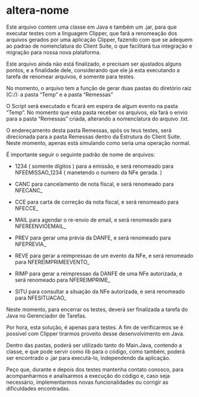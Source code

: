 # altera-nome

Este arquivo contem uma classe em Java e também um .jar, para que executar testes com a linguagem Clipper, que fará a renomeação dos arquivos gerados por uma aplicação Clipper, fazendo com que se adequem ao padrao de nomenclatura do Client Suite, o que facilitará tua integração e migração para nossa nova plataforma.

Este arquivo ainda não está finalizado, e precisam ser ajustados alguns pontos, e a finalidade dele, considerando que ele já esta executando a tarefa de renomear arquivos, é somente para testes.

No momento, o arquivo tem a função de gerar duas pastas do diretório raiz (C:/): a pasta “Temp” e a pasta “Remessas”

O Script será executado e ficará em espera de algum evento na pasta “Temp”. No momento que esta pasta receber os arquivos, ela fará o envio para a pasta “Remessas” criada, alterando a nomenclatura do arquivo .txt.

O endereçamento desta pasta Remessas, após os teus testes, será direcionada para a pasta Remessas dentro da Estrutura do Client Suite. Neste momento, apenas está simulando como seria uma operação normal.

É importante seguir o seguinte padrão de nome de arquivos:

- 1234 ( somente dígitos ) para a emissão, e será renomeado para NFEEMISSAO_1234 
( manetendo o numero da NFe gerada. )

- CANC para cancelamento de nota fiscal, e será renomeado para NFECANC_

- CCE para carta de correção da nota fiscal, e será renomeado para NFECCE_

- MAIL para agendar o re-envio de email, e será renomeado para NFEREENVIOEMAIL_

- PREV para gerar uma prévia da DANFE, e será renomeado para NFEPREVIA_

- REVE para gerar a reimpressao de um evento da NFe, e será renomeado para NFEREIMPRIMEEVENTO_

- RIMP para gerar a reimpressao da DANFE de uma NFe autorizada, e será renomeado para NFEREIMPRIME_

- SITU para consultar a situação da NFe autorizada, e será renomeado para NFESITUACAO_

Neste momento, para encerrar os testes, deverá ser finalizada a tarefa do Java no Gerenciador de Tarefas.

Por hora, esta solução, é apenas para testes. A fim de verificarmos se é possivel com  Clipper tirarmos proveito desse desenvolvimento em Java.

Dentro das pastas, poderá ser utilizado tanto do Main.Java, contendo a classe, e que pode servir como lib para o código, como também, poderá ser encontrado o .jar para executá-lo, independendo da aplicação.

Peço que, durante e depois dos testes mantenha contato conosco, para acompanharmos e analisarmos a execução do código e, caso seja necessário, implementarmos novas funcionalidades ou corrigir as dificuldades encontradas.
